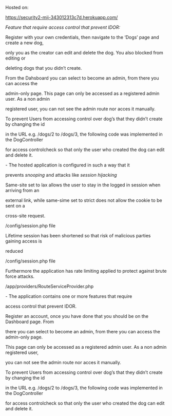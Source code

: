 ﻿<a name="br1"></a> 

Hosted on:

<https://security2-mij-343012313c7d.herokuapp.com/>

*Feature that require access control that prevent IDOR:*

Register with your own credentials, then navigate to the ‘Dogs’ page and create a new dog,

only you as the creator can edit and delete the dog. You also blocked from editing or

deleting dogs that you didn’t create.


From the Dahsboard you can select to become an admin, from there you can access the 

admin-only page. This page can only be accessed as a registered admin user. As a non admin 

registered user, you can not see the admin route nor acces it manually.

To prevent Users from accessing control over dog’s that they didn’t create by changing the id

in the URL e.g. /dogs/2 to /dogs/3, the following code was implemented in the DogController 

for access controlcheck so that only the user who created the dog can edit and delete it. 



\- The hosted application is configured in such a way that it

prevents *snooping* and attacks like *session hijacking*

Same-site set to lax allows the user to stay in the logged in session when arriving from an

external link, while same-sime set to strict does not allow the cookie to be sent on a

cross-site request.

/config/session.php file


Lifetime session has been shortened so that risk of malicious parties gaining access is

reduced

/config/session.php file


Furthermore the application has rate limiting applied to protect against brute force attacks.

/app/providers/RouteServiceProvider.php


\- The application contains one or more features that require

access control that prevent IDOR.

Register an account, once you have done that you should be on the Dashboard page. From

there you can select to become an admin, from there you can access the admin-only page.

This page can only be accessed as a registered admin user. As a non admin registered user,

you can not see the admin route nor acces it manually.

To prevent Users from accessing control over dog’s that they didn’t create by changing the id

in the URL e.g. /dogs/2 to /dogs/3, the following code was implemented in the DogController 

for access controlcheck so that only the user who created the dog can edit and delete it. 

